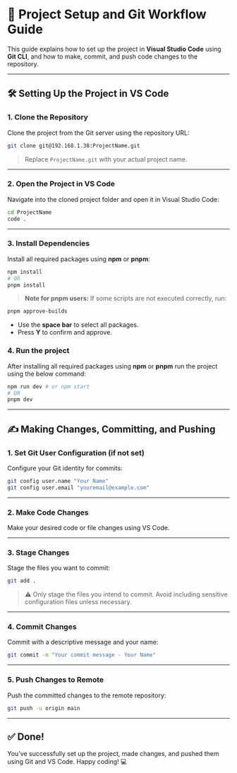 # 🚀 Project Setup and Git Workflow Guide

This guide explains how to set up the project in **Visual Studio Code** using **Git CLI**, and how to make, commit, and push code changes to the repository.

---

## 🛠️ Setting Up the Project in VS Code

### 1. Clone the Repository

Clone the project from the Git server using the repository URL:

```bash
git clone git@192.168.1.38:ProjectName.git
```

> Replace `ProjectName.git` with your actual project name.

---

### 2. Open the Project in VS Code

Navigate into the cloned project folder and open it in Visual Studio Code:

```bash
cd ProjectName
code .
```

---

### 3. Install Dependencies

Install all required packages using **npm** or **pnpm**:

```bash
npm install
# OR
pnpm install
```

> **Note for pnpm users:** If some scripts are not executed correctly, run:

```bash
pnpm approve-builds
```

- Use the **space bar** to select all packages.
- Press **Y** to confirm and approve.

### 4. Run the project

After installing all required packages using **npm** or **pnpm** run the project using the below command:

```bash
npm run dev # or npm start
# OR
pnpm dev
```

---

## ✍️ Making Changes, Committing, and Pushing

### 1. Set Git User Configuration (if not set)

Configure your Git identity for commits:

```bash
git config user.name "Your Name"
git config user.email "youremail@example.com"
```

---

### 2. Make Code Changes

Make your desired code or file changes using VS Code.

---

### 3. Stage Changes

Stage the files you want to commit:

```bash
git add .
```

> ⚠️ Only stage the files you intend to commit. Avoid including sensitive configuration files unless necessary.

---

### 4. Commit Changes

Commit with a descriptive message and your name:

```bash
git commit -m "Your commit message - Your Name"
```

---

### 5. Push Changes to Remote

Push the committed changes to the remote repository:

```bash
git push -u origin main
```

---

## ✅ Done!

You’ve successfully set up the project, made changes, and pushed them using Git and VS Code. Happy coding! 💻
